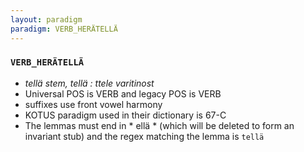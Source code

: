 ```yaml
---
layout: paradigm
paradigm: VERB_HERÄTELLÄ
---
```

### ` VERB_HERÄTELLÄ `

* _tellä stem, tellä : ttele varitinost_
* Universal POS is VERB and legacy POS is VERB
* suffixes use front vowel harmony
* KOTUS paradigm used in their dictionary is 67-C
* The lemmas must end in * ellä * (which will be deleted to form an invariant stub) and the regex matching the lemma is ` tellä `
